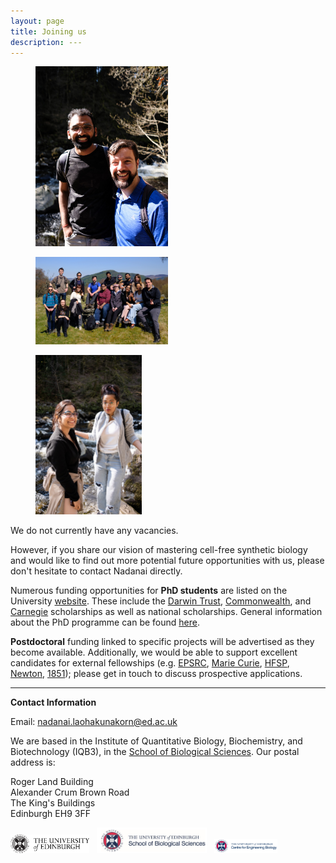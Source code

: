 ```yaml
---
layout: page
title: Joining us
description: ---
---
```


<div class="container-fluid">
	<div class="row">
	<div class="col-sm">
		<figure>
		<img src="/assets/images/hike2.jpg" class="img-fluid" alt="hike2" width="50%">
		</figure>
		</div>
	<div class="col-sm">
		<figure>
		<img src="/assets/images/hike_crop.jpg" class="img-fluid" alt="hike2" width="50%">
		</figure>
		</div>
	<div class="col-sm">
		<figure>
		<img src="/assets/images/hike3.jpg" class="img-fluid" alt="hike3" width="40%">
		</figure>
		</div>
	</div>
</div>

We do not currently have any vacancies. 

However, if you share our vision of mastering cell-free synthetic biology and would like to find out more potential future opportunities with us, please don't hesitate to contact Nadanai directly.

Numerous funding opportunities for **PhD students** are listed on the University [website](https://www.ed.ac.uk/student-funding/postgraduate). These include the [Darwin Trust](https://darwintrust.bio.ed.ac.uk/), [Commonwealth](https://www.ed.ac.uk/student-funding/postgraduate/international/other-funding/commonwealth), and [Carnegie](https://www.carnegie-trust.org/award-schemes/carnegie-phd-scholarships/) scholarships as well as national scholarships. General information about the PhD programme can be found [here](https://www.ed.ac.uk/studying/postgraduate/degrees/index.php?r=site/view&id=12).

**Postdoctoral** funding linked to specific projects will be advertised as they become available. Additionally, we would be able to support excellent candidates for external fellowships (e.g. [EPSRC](https://epsrc.ukri.org/skills/fellows/), [Marie Curie](https://ec.europa.eu/research/mariecurieactions/), [HFSP](https://www.hfsp.org/funding/hfsp-funding/postdoctoral-fellowships), [Newton](https://royalsociety.org/grants-schemes-awards/grants/newton-international/), [1851](https://www.royalcommission1851.org/awards/)); please get in touch to discuss prospective applications.

---

**Contact Information**

Email: [nadanai.laohakunakorn@ed.ac.uk](mailto:nadanai.laohakunakorn@ed.ac.uk)

We are based in the Institute of Quantitative Biology, Biochemistry, and Biotechnology (IQB3), in the [School of Biological Sciences](https://www.ed.ac.uk/biology). Our postal address is:

Roger Land Building  
Alexander Crum Brown Road  
The King's Buildings  
Edinburgh EH9 3FF

<a href="https://www.ed.ac.uk/"><img src="/assets/images/logo.png" width="25%" alt="UoE"/></a> &nbsp;
<a href="https://www.ed.ac.uk/biology"><img src="/assets/images/logo_sbs.png" width="35%" alt="UoE"/></a> &nbsp;
<a href="https://www.ed.ac.uk/biology/centre-engineering-biology"><img src="/assets/images/logo_CEB.png" width="20%" alt="UoE"/></a> &nbsp;

